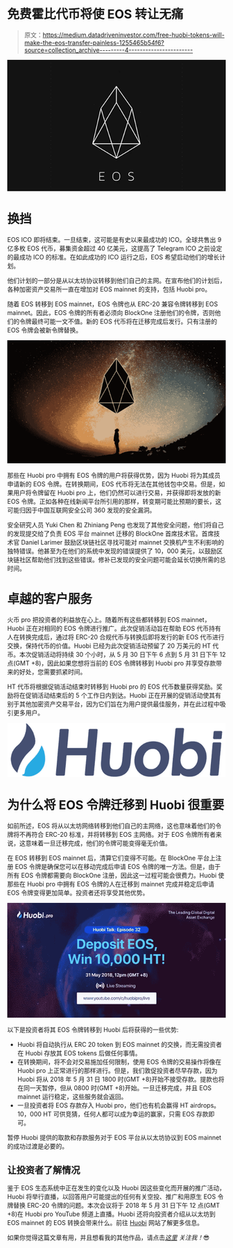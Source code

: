 # 免费霍比代币将使 EOS 转让无痛

> 原文：<https://medium.datadriveninvestor.com/free-huobi-tokens-will-make-the-eos-transfer-painless-1255465b54f6?source=collection_archive---------4----------------------->

![](img/dffc045449ffed8616e87e33a6c63f7e.png)

# 换挡

EOS ICO 即将结束。一旦结束，这可能是有史以来最成功的 ICO。全球共售出 9 亿多枚 EOS 代币，募集资金超过 40 亿美元，这提高了 Telegram ICO 之前设定的最成功 ICO 的标准。在如此成功的 ICO 运行之后，EOS 希望启动他们的增长计划。

他们计划的一部分是从以太坊协议转移到他们自己的主网。在宣布他们的计划后，各种加密资产交易所一直在增加对 EOS mainnet 的支持，包括 Huobi pro。

随着 EOS 转移到 EOS mainnet，EOS 令牌也从 ERC-20 兼容令牌转移到 EOS mainnet。因此，EOS 令牌的所有者必须向 BlockOne 注册他们的令牌，否则他们的令牌最终可能一文不值。新的 EOS 代币将在迁移完成后发行。只有注册的 EOS 令牌会被新令牌替换。

![](img/5838e11302fbd83cb8a3c47129dc7ce9.png)

那些在 Huobi pro 中拥有 EOS 令牌的用户将获得优势，因为 Huobi 将为其成员申请新的 EOS 令牌。在转换期间，EOS 代币将无法在其他钱包中交易。但是，如果用户将令牌留在 Huobi pro 上，他们仍然可以进行交易，并获得即将发放的新 EOS 令牌。正如各种在线新闻平台所引用的那样，转变期可能比预期的要长，这可能归因于中国互联网安全公司 360 发现的安全漏洞。

安全研究人员 Yuki Chen 和 Zhiniang Peng 也发现了其他安全问题，他们将自己的发现提交给了负责 EOS 平台 mainnet 迁移的 BlockOne 首席技术官。首席技术官 Daniel Larimer 鼓励区块链社区寻找可能对 mainnet 交换机产生不利影响的独特错误。他甚至为在他们的系统中发现的错误提供了 10，000 美元，以鼓励区块链社区帮助他们找到这些错误。修补已发现的安全问题可能会延长切换所需的总时间。

# 卓越的客户服务

火币 pro 把投资者的利益放在心上。随着所有这些都转移到 EOS mainnet，Huobi 正在对相同的 EOS 令牌进行推广。此次促销活动旨在帮助 EOS 代币持有人在转换完成后，通过将 ERC-20 合规代币与转换后即将发行的新 EOS 代币进行交换，保持代币的价值。Huobi 已经为此次促销活动预留了 20 万美元的 HT 代币。本次促销活动将持续 30 个小时，从 5 月 30 日下午 6 点到 5 月 31 日下午 12 点(GMT +8)，因此如果您想将当前的 EOS 令牌转移到 Huobi pro 并享受存款带来的好处，您需要抓紧时间。

HT 代币将根据促销活动结束时转移到 Huobi pro 的 EOS 代币数量获得奖励。奖励将在促销活动结束后的 5 个工作日内到达。Huobi 正在开展的促销活动使其有别于其他加密资产交易平台，因为它们旨在为用户提供最佳服务，并在此过程中吸引更多用户。

![](img/fdd404f6a06222cfecedb10d1a1c31f0.png)

# 为什么将 EOS 令牌迁移到 Huobi 很重要

如前所述，EOS 将从以太坊网络转移到他们自己的主网络，这也意味着他们的令牌将不再符合 ERC-20 标准，并将转移到 EOS 主网络。对于 EOS 令牌所有者来说，这意味着一旦迁移完成，他们的令牌可能变得毫无价值。

在 EOS 转移到 EOS mainnet 后，清算它们变得不可能。在 BlockOne 平台上注册 EOS 令牌是确保您可以在移动完成后申请 EOS 令牌的唯一方法。但是，由于所有 EOS 令牌都需要向 BlockOne 注册，因此这一过程可能会很费力。Huobi 使那些在 Huobi pro 中拥有 EOS 令牌的人在迁移到 mainnet 完成并稳定后申请 EOS 令牌变得更加简单。投资者还将享受其他优势。

![](img/789e5986fd19df9d826ffc1d7cae61d6.png)

以下是投资者将其 EOS 令牌转移到 Huobi 后将获得的一些优势:

*   Huobi 将自动执行从 ERC 20 token 到 EOS mainnet 的交换，而无需投资者在 Huobi 存放其 EOS tokens 后做任何事情。
*   在转换期间，将不会对交易施加任何限制，使用 EOS 令牌的交易操作将像在 Huobi pro 上正常进行的那样进行。但是，我们敦促投资者尽早存款，因为 Huobi 将从 2018 年 5 月 31 日 1800 时(GMT +8)开始不接受存款。提款也将在同一天暂停，但从 0800 时(GMT +8)开始。一旦迁移完成，并且 EOS mainnet 运行稳定，这些服务就会返回。
*   一旦投资者将 EOS 存款存入 Huobi pro，他们也有机会赢得 HT airdrops。10，000 HT 可供竞猜，任何人都可以成为幸运的赢家，只需 EOS 存款即可。

暂停 Huobi 提供的取款和存款服务对于 EOS 平台从以太坊协议到 EOS mainnet 的成功过渡是必要的。

## 让投资者了解情况

鉴于 EOS 生态系统中正在发生的变化以及 Huobi 因这些变化而开展的推广活动，Huobi 将举行直播，以回答用户可能提出的任何有关空投、推广和用原生 EOS 令牌替换 ERC-20 令牌的问题。本次会议将于 2018 年 5 月 31 日下午 12 点(GMT +8)在 Huobi pro YouTube 频道上直播。Huobi 还将向投资者介绍从以太坊到 EOS mainnet 的 EOS 转换会带来什么。前往 [Huobi](https://www.huobi.br.com/en-us/topic/invited/?invite_code=da523) 网站了解更多信息。

如果你觉得这篇文章有用，并且想看我的其他作品，请点击[*这里*](https://medium.com/@salmanmiah) *关注我！*😎